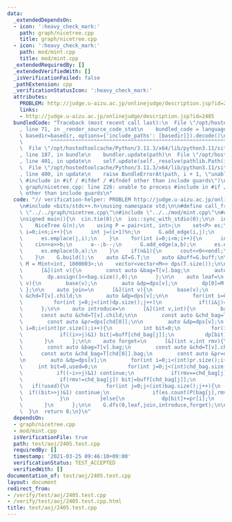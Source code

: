 ```yaml
---
data:
  _extendedDependsOn:
  - icon: ':heavy_check_mark:'
    path: graph/nicetree.cpp
    title: graph/nicetree.cpp
  - icon: ':heavy_check_mark:'
    path: mod/mint.cpp
    title: mod/mint.cpp
  _extendedRequiredBy: []
  _extendedVerifiedWith: []
  _isVerificationFailed: false
  _pathExtension: cpp
  _verificationStatusIcon: ':heavy_check_mark:'
  attributes:
    PROBLEM: http://judge.u-aizu.ac.jp/onlinejudge/description.jsp?id=2405
    links:
    - http://judge.u-aizu.ac.jp/onlinejudge/description.jsp?id=2405
  bundledCode: "Traceback (most recent call last):\n  File \"/opt/hostedtoolcache/Python/3.11.3/x64/lib/python3.11/site-packages/onlinejudge_verify/documentation/build.py\"\
    , line 71, in _render_source_code_stat\n    bundled_code = language.bundle(stat.path,\
    \ basedir=basedir, options={'include_paths': [basedir]}).decode()\n          \
    \         ^^^^^^^^^^^^^^^^^^^^^^^^^^^^^^^^^^^^^^^^^^^^^^^^^^^^^^^^^^^^^^^^^^^^^^^^^^^^^^^^^\n\
    \  File \"/opt/hostedtoolcache/Python/3.11.3/x64/lib/python3.11/site-packages/onlinejudge_verify/languages/cplusplus.py\"\
    , line 187, in bundle\n    bundler.update(path)\n  File \"/opt/hostedtoolcache/Python/3.11.3/x64/lib/python3.11/site-packages/onlinejudge_verify/languages/cplusplus_bundle.py\"\
    , line 401, in update\n    self.update(self._resolve(pathlib.Path(included), included_from=path))\n\
    \  File \"/opt/hostedtoolcache/Python/3.11.3/x64/lib/python3.11/site-packages/onlinejudge_verify/languages/cplusplus_bundle.py\"\
    , line 400, in update\n    raise BundleErrorAt(path, i + 1, \"unable to process\
    \ #include in #if / #ifdef / #ifndef other than include guards\")\nonlinejudge_verify.languages.cplusplus_bundle.BundleErrorAt:\
    \ graph/nicetree.cpp: line 226: unable to process #include in #if / #ifdef / #ifndef\
    \ other than include guards\n"
  code: "// verification-helper: PROBLEM http://judge.u-aizu.ac.jp/onlinejudge/description.jsp?id=2405\n\
    \n#include <bits/stdc++.h>\nusing namespace std;\n\n#define call_from_test\n#include\
    \ \"../../graph/nicetree.cpp\"\n#include \"../../mod/mint.cpp\"\n#undef call_from_test\n\
    \nsigned main(){\n  cin.tie(0);\n  ios::sync_with_stdio(0);\n\n  int n,m;\n  while(cin>>n>>m,n){\n\
    \    NiceTree G(n);\n    using P = pair<int, int>;\n    set<P> es;\n    for(int\
    \ i=0;i<n;i++){\n      int j=(i+1)%n;\n      G.add_edge(i,j);\n      es.emplace(i,j);\n\
    \      es.emplace(j,i);\n    }\n    for(int i=0;i<m;i++){\n      int a,b;\n  \
    \    cin>>a>>b;\n      a--;b--;\n      G.add_edge(a,b);\n      es.emplace(a,b);\n\
    \      es.emplace(b,a);\n    }\n    if(n&1){\n      cout<<0<<endl;\n      continue;\n\
    \    }\n    G.build();\n    auto &T=G.T;\n    auto &buff=G.buff;\n\n    using\
    \ M = Mint<int, 1000003>;\n    vector<vector<M>> dps(T.size());\n\n    auto base=\n\
    \      [&](int v){\n        const auto &bag=T[v].bag;\n        auto &dp=dps[v];\n\
    \        dp.assign(1<<bag.size(),0);\n      };\n\n    auto leaf=\n      [&](int\
    \ v){\n        base(v);\n        auto &dp=dps[v];\n        dp[0]=M(1);\n     \
    \ };\n\n    auto join=\n      [&](int v){\n        base(v);\n        const auto\
    \ &chd=T[v].child;\n        auto &dp=dps[v];\n\n        for(int i=0;i<(int)dp.size();i++)\n\
    \          for(int j=0;j<(int)dp.size();j++)\n            if((i&j)==0) dp[i|j]+=dps[chd[0]][i]*dps[chd[1]][j];\n\
    \      };\n\n    auto introduce=\n      [&](int v,int){\n        base(v);\n  \
    \      const auto &chd=T[v].child;\n\n        const auto &chd_bag=T[chd[0]].bag;\n\
    \        const auto &pr=dps[chd[0]];\n\n        auto &dp=dps[v];\n        for(int\
    \ i=0;i<(int)pr.size();i++){\n          int bit=0;\n          for(int j=0;j<(int)chd_bag.size();j++)\n\
    \            if((i>>j)&1) bit|=buff[chd_bag[j]];\n          dp[bit]=pr[i];\n \
    \       }\n      };\n\n    auto forget=\n      [&](int v,int rmv){\n        base(v);\n\
    \        const auto &bag=T[v].bag;\n        const auto &chd=T[v].child;\n\n  \
    \      const auto &chd_bag=T[chd[0]].bag;\n        const auto &pr=dps[chd[0]];\n\
    \n        auto &dp=dps[v];\n        for(int i=0;i<(int)pr.size();i++){\n     \
    \     int bit=0,used=0;\n          for(int j=0;j<(int)chd_bag.size();j++){\n \
    \           if((~i>>j)&1) continue;\n            if(rmv==chd_bag[j]) used=1;\n\
    \            if(rmv!=chd_bag[j]) bit|=buff[chd_bag[j]];\n          }\n       \
    \   if(!used){\n            for(int j=0;j<(int)bag.size();j++){\n            \
    \  if((bit>>j)&1) continue;\n              if(es.count(P(bag[j],rmv))) dp[bit|(1<<j)]+=pr[i];\n\
    \            }\n          }else{\n            dp[bit]+=pr[i];\n          }\n \
    \       }\n      };\n\n    G.dfs(0,leaf,join,introduce,forget);\n\n    cout<<dps[0][1]<<endl;\n\
    \  }\n  return 0;\n}\n"
  dependsOn:
  - graph/nicetree.cpp
  - mod/mint.cpp
  isVerificationFile: true
  path: test/aoj/2405.test.cpp
  requiredBy: []
  timestamp: '2021-03-25 09:46:10+09:00'
  verificationStatus: TEST_ACCEPTED
  verifiedWith: []
documentation_of: test/aoj/2405.test.cpp
layout: document
redirect_from:
- /verify/test/aoj/2405.test.cpp
- /verify/test/aoj/2405.test.cpp.html
title: test/aoj/2405.test.cpp
---
```

